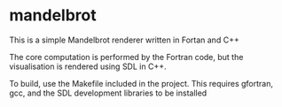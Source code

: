 # mandelbrot

This is a simple Mandelbrot renderer written in Fortan and C++

The core computation is performed by the Fortran code, but the visualisation is rendered using SDL in C++.

To build, use the Makefile included in the project. This requires gfortran, gcc, and the SDL development libraries to be installed
